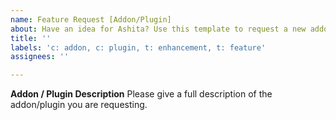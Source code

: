 ```yaml
---
name: Feature Request [Addon/Plugin]
about: Have an idea for Ashita? Use this template to request a new addon/plugin.
title: ''
labels: 'c: addon, c: plugin, t: enhancement, t: feature'
assignees: ''

---
```


**Addon / Plugin Description**
Please give a full description of the addon/plugin you are requesting.
